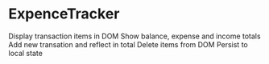 # ExpenceTracker
Display transaction items in DOM
Show balance, expense and income totals
Add new transation and reflect in total
Delete items from DOM
Persist to local state
